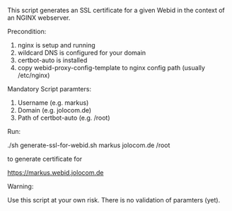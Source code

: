 This script generates an SSL certificate for a given Webid in the context of an NGINX webserver.

Precondition: 

1. nginx is setup and running
2. wildcard DNS is configured for your domain
3. certbot-auto is installed
2. copy webid-proxy-config-template to nginx config path (usually /etc/nginx)

Mandatory Script paramters:

1. Username (e.g. markus)
2. Domain (e.g. jolocom.de)
3. Path of certbot-auto (e.g. /root)

Run:

./sh generate-ssl-for-webid.sh markus jolocom.de /root

to generate certificate for

https://markus.webid.jolocom.de

Warning: 

Use this script at your own risk. There is no validation of paramters (yet).

